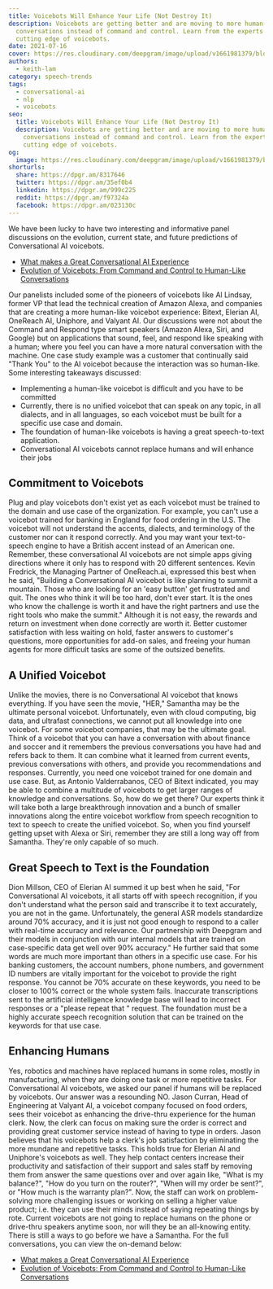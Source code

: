 ```yaml
---
title: Voicebots Will Enhance Your Life (Not Destroy It)
description: Voicebots are getting better and are moving to more human-like
  conversations instead of command and control. Learn from the experts at the
  cutting edge of voicebots.
date: 2021-07-16
cover: https://res.cloudinary.com/deepgram/image/upload/v1661981379/blog/voicebots-will-enhance-your-life-not-destroy-it/voicebots-enhance-life%402x.jpg
authors:
  - keith-lam
category: speech-trends
tags:
  - conversational-ai
  - nlp
  - voicebots
seo:
  title: Voicebots Will Enhance Your Life (Not Destroy It)
  description: Voicebots are getting better and are moving to more human-like
    conversations instead of command and control. Learn from the experts at the
    cutting edge of voicebots.
og:
  image: https://res.cloudinary.com/deepgram/image/upload/v1661981379/blog/voicebots-will-enhance-your-life-not-destroy-it/voicebots-enhance-life%402x.jpg
shorturls:
  share: https://dpgr.am/8317646
  twitter: https://dpgr.am/35ef0b4
  linkedin: https://dpgr.am/999c225
  reddit: https://dpgr.am/f97324a
  facebook: https://dpgr.am/023130c
---
```

We have been lucky to have two interesting and informative panel discussions on the evolution, current state, and future predictions of Conversational AI voicebots. 

* [What makes a Great Conversational AI Experience](https://offers.deepgram.com/what-makes-a-great-conversational-ai-experience-webinar-on-demand)
* [Evolution of Voicebots: From Command and Control to Human-Like Conversations](https://offers.deepgram.com/evolution-of-voicebots-panel-webinar-on-demand)

Our panelists included some of the pioneers of voicebots like Al Lindsay, former VP that lead the technical creation of Amazon Alexa, and companies that are creating a more human-like voicebot experience: Bitext, Elerian AI, OneReach AI, Uniphore, and Valyant AI. Our discussions were not about the Command and Respond type smart speakers (Amazon Alexa, Siri, and Google) but on applications that sound, feel, and respond like speaking with a human; where you feel you can have a more natural conversation with the machine.  One case study example was a customer that continually said "Thank You" to the AI voicebot because the interaction was so human-like. Some interesting takeaways discussed:

* Implementing a human-like voicebot is difficult and you have to be committed
* Currently, there is no unified voicebot that can speak on any topic, in all dialects, and in all languages, so each voicebot must be built for a specific use case and domain.
* The foundation of human-like voicebots is having a great speech-to-text application.
* Conversational AI voicebots cannot replace humans and will enhance their jobs

## **Commitment to Voicebots**

Plug and play voicebots don't exist yet as each voicebot must be trained to the domain and use case of the organization.  For example, you can't use a voicebot trained for banking in England for food ordering in the U.S.  The voicebot will not understand the accents, dialects, and terminology of the customer nor can it respond correctly.  And you may want your text-to-speech engine to have a British accent instead of an American one.  Remember, these conversational AI voicebots are not simple apps giving directions where it only has to respond with  20 different sentences.  Kevin Fredrick, the Managing Partner of OneReach.ai, expressed this best when he said, "Building a Conversational AI voicebot is like planning to summit a mountain.  Those who are looking for an 'easy button' get frustrated and quit.  The ones who think it will be too hard, don't ever start.  It is the ones who know the challenge is worth it and have the right partners and use the right tools who make the summit."  Although it is not easy, the rewards and return on investment when done correctly are worth it.  Better customer satisfaction with less waiting on hold, faster answers to customer's questions, more opportunities for add-on sales, and freeing your human agents for more difficult tasks are some of the outsized benefits.

## **A Unified Voicebot**

Unlike the movies, there is no Conversational AI voicebot that knows everything.  If you have seen the movie, "HER," Samantha may be the ultimate personal voicebot. Unfortunately, even with cloud computing, big data, and ultrafast connections, we cannot put all knowledge into one voicebot.  For some voicebot companies, that may be the ultimate goal.  Think of a voicebot that you can have a conversation with about finance and soccer and it remembers the previous conversations you have had and refers back to them.  It can combine what it learned from current events, previous conversations with others, and provide you recommendations and responses. Currently, you need one voicebot trained for one domain and use case.  But, as Antonio Valderrabanos, CEO of Bitext indicated, you may be able to combine a multitude of voicebots to get larger ranges of knowledge and conversations.  So, how do we get there?  Our experts think it will take both a large breakthrough innovation and a bunch of smaller innovations along the entire voicebot workflow from speech recognition to text to speech to create the unified voicebot.  ​​So, when you find yourself getting upset with Alexa or Siri, remember they are still a long way off from Samantha. They're only capable of so much.

## **Great Speech to Text is the Foundation**

Dion Millson, CEO of Elerian AI summed it up best when he said, "For Conversational AI voicebots, it all starts off with speech recognition, if you don't understand what the person said and transcribe it to text accurately, you are not in the game. Unfortunately, the general ASR models standardize around 70% accuracy, and it is just not good enough to respond to a caller with real-time accuracy and relevance. Our partnership with Deepgram and their models in conjunction with our internal models that are trained on case-specific data get well over 90% accuracy."  He further said that some words are much more important than others in a specific use case.  For his banking customers, the account numbers, phone numbers, and government ID numbers are vitally important for the voicebot to provide the right response.  You cannot be 70% accurate on these keywords, you need to be closer to 100% correct or the whole system fails.  Inaccurate transcriptions sent to the artificial intelligence knowledge base will lead to incorrect responses or a "please repeat that " request.  The foundation must be a highly accurate speech recognition solution that can be trained on the keywords for that use case.

<WhitepaperPromo whitepaper="deepgram-whitepaper-how-deepgram-works"></WhitepaperPromo>

## **Enhancing Humans**

Yes, robotics and machines have replaced humans in some roles, mostly in manufacturing, when they are doing one task or more repetitive tasks.  For Conversational AI voicebots, we asked our panel if humans will be replaced by voicebots.  Our answer was a resounding NO.  Jason Curran, Head of Engineering at Valyant AI, a voicebot company focused on food orders, sees their voicebot as enhancing the drive-thru experience for the human clerk.  Now, the clerk can focus on making sure the order is correct and providing great customer service instead of having to type in orders. Jason believes that his voicebots help a clerk's job satisfaction by eliminating the more mundane and repetitive tasks. This holds true for Elerian AI and Uniphore's voicebots as well. They help contact centers increase their productivity and satisfaction of their support and sales staff by removing them from answer the same questions over and over again like, "What is my balance?", "How do you turn on the router?", "When will my order be sent?", or "How much is the warranty plan?". Now, the staff can work on problem-solving more challenging issues or working on selling a higher value product; i.e. they can use their minds instead of saying repeating things by rote.   Current voicebots are not going to replace humans on the phone or drive-thru speakers anytime soon, nor will they be an all-knowing entity.  There is still a ways to go before we have a Samantha. For the full conversations, you can view the on-demand below:

* [What makes a Great Conversational AI Experience](https://offers.deepgram.com/what-makes-a-great-conversational-ai-experience-webinar-on-demand)
* [Evolution of Voicebots: From Command and Control to Human-Like Conversations](https://offers.deepgram.com/evolution-of-voicebots-panel-webinar-on-demand)